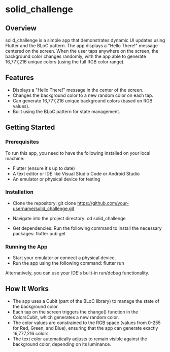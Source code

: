 # solid_challenge

## Overview

solid_challenge is a simple app that demonstrates dynamic UI updates using Flutter and the BLoC pattern. The app displays a "Hello There!" message centered on the screen. When the user taps anywhere on the screen, the background color changes randomly, with the app able to generate 16,777,216 unique colors (using the full RGB color range).

## Features

- Displays a "Hello There!" message in the center of the screen.
- Changes the background color to a new random color on each tap.
- Can generate 16,777,216 unique background colors (based on RGB values).
- Built using the BLoC pattern for state management.
  
## Getting Started

### Prerequisites
To run this app, you need to have the following installed on your local machine:

- Flutter (ensure it's up to date)
- A text editor or IDE like Visual Studio Code or Android Studio
- An emulator or physical device for testing
  
### Installation
- Clone the repository:
git clone https://github.com/your-username/solid_challenge.git

- Navigate into the project directory:
cd solid_challenge

- Get dependencies:
Run the following command to install the necessary packages:
flutter pub get

### Running the App
- Start your emulator or connect a physical device.
- Run the app using the following command:
flutter run

Alternatively, you can use your IDE's built-in run/debug functionality.

## How It Works

- The app uses a Cubit (part of the BLoC library) to manage the state of the background color.
- Each tap on the screen triggers the change() function in the ColorsCubit, which generates a new random color.
- The color values are constrained to the RGB space (values from 0-255 for Red, Green, and Blue), ensuring that the app can generate exactly 16,777,216 colors.
- The text color automatically adjusts to remain visible against the background color, depending on its luminance.
